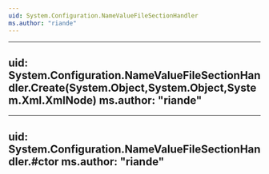 ```yaml
---
uid: System.Configuration.NameValueFileSectionHandler
ms.author: "riande"
---
```


---
uid: System.Configuration.NameValueFileSectionHandler.Create(System.Object,System.Object,System.Xml.XmlNode)
ms.author: "riande"
---

---
uid: System.Configuration.NameValueFileSectionHandler.#ctor
ms.author: "riande"
---
